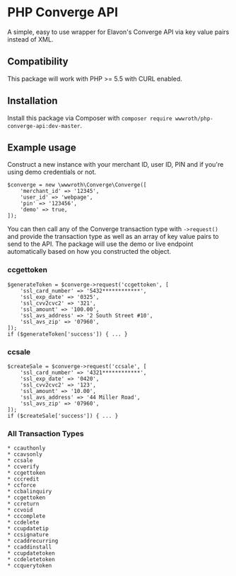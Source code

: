 # PHP Converge API

A simple, easy to use wrapper for Elavon's Converge API via key value pairs instead of XML.

## Compatibility

This package will work with PHP >= 5.5 with CURL enabled.

## Installation
Install this package via Composer with 
`composer require wwwroth/php-converge-api:dev-master`.

## Example usage
Construct a new instance with your merchant ID, user ID, PIN and if you're using demo credentials or not.
```
$converge = new \wwwroth\Converge\Converge([
    'merchant_id' => '12345',
    'user_id' => 'webpage',
    'pin' => '123456',
    'demo' => true,
]);
```
You can then call any of the Converge transaction type with `->request()` and provide the transaction type as well as an array of key value pairs to send to the API. The package will use the demo or live endpoint automatically based on how you constructed the object.
### ccgettoken
```
$generateToken = $converge->request('ccgettoken', [
    'ssl_card_number' => '5432************',
    'ssl_exp_date' => '0325',
    'ssl_cvv2cvc2' => '321',
    'ssl_amount' => '100.00',
    'ssl_avs_address' => '2 South Street #10',
    'ssl_avs_zip' => '07960',
]);
if ($generateToken['success']) { ... }
```
### ccsale
```
$createSale = $converge->request('ccsale', [
    'ssl_card_number' => '4321************',
    'ssl_exp_date' => '0420',
    'ssl_cvv2cvc2' => '123',
    'ssl_amount' => '10.00',
    'ssl_avs_address' => '44 Miller Road',
    'ssl_avs_zip' => '07960',
]);
if ($createSale['success']) { ... }
```
### All Transaction Types
```
* ccauthonly
* ccavsonly
* ccsale
* ccverify
* ccgettoken
* cccredit
* ccforce
* ccbalinquiry
* ccgettoken
* ccreturn
* ccvoid
* cccomplete
* ccdelete
* ccupdatetip
* ccsignature
* ccaddrecurring
* ccaddinstall
* ccupdatetoken
* ccdeletetoken
* ccquerytoken
```
